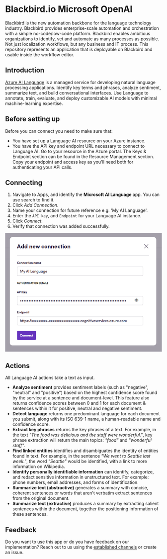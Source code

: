 # Blackbird.io Microsoft OpenAI

Blackbird is the new automation backbone for the language technology industry. Blackbird provides enterprise-scale automation and orchestration with a simple no-code/low-code platform. Blackbird enables ambitious organizations to identify, vet and automate as many processes as possible. Not just localization workflows, but any business and IT process. This repository represents an application that is deployable on Blackbird and usable inside the workflow editor.

## Introduction

<!-- begin docs -->

[Azure AI Language](https://azure.microsoft.com/en-us/products/ai-services/ai-language) is a managed service for developing natural language processing applications. Identify key terms and phrases, analyze sentiment, summarize text, and build conversational interfaces. Use Language to annotate, train, evaluate, and deploy customizable AI models with minimal machine-learning expertise.

## Before setting up

Before you can connect you need to make sure that:

- You have set up a Language AI resource on your Azure instance.
- You have the API key and endpoint URL necessary to connect to Language AI. Go to your resource in the Azure portal. The Keys & Endpoint section can be found in the Resource Management section. Copy your endpoint and access key as you'll need both for authenticating your API calls.

## Connecting

1. Navigate to Apps, and identify the **Microsoft AI Language** app. You can use search to find it.
2. Click _Add Connection_.
3. Name your connection for future reference e.g. 'My AI Language'.
4. Enter the `API key`, and `Endpoint` for your Language AI instance.
5. Click _Connect_.
6. Verify that connection was added successfully.

![1723644054383](image/README/1723644054383.png)

## Actions

All Language AI actions take a text as input.

- **Analyze sentiment** provides sentiment labels (such as "negative", "neutral" and "positive") based on the highest confidence score found by the service at a sentence and document-level. This feature also returns confidence scores between 0 and 1 for each document & sentences within it for positive, neutral and negative sentiment.
- **Detect language** returns one predominant language for each document you submit, along with its ISO 639-1 name, a human-readable name and confidence score.
- **Extract key phrases** returns the key phrases of a text. For example, in the text _"The food was delicious and the staff were wonderful."_, key phrase extraction will return the main topics: _"food"_ and _"wonderful staff"_.
- **Find linked entities**  identifies and disambiguates the identity of entities found in text. For example, in the sentence _"We went to Seattle last week."_, the word _"Seattle"_ would be identified, with a link to more information on Wikipedia.
- **Identify personally identifiable information** can identify, categorize, and redact sensitive information in unstructured text. For example: phone numbers, email addresses, and forms of identification.
- **Summarize text (abstractive)** generates a summary with concise, coherent sentences or words that aren't verbatim extract sentences from the original document.
- **Summarize text (extractive)** produces a summary by extracting salient sentences within the document, together the positioning information of these sentences.

## Feedback

Do you want to use this app or do you have feedback on our implementation? Reach out to us using the [established channels](https://www.blackbird.io/) or create an issue.

<!-- end docs -->